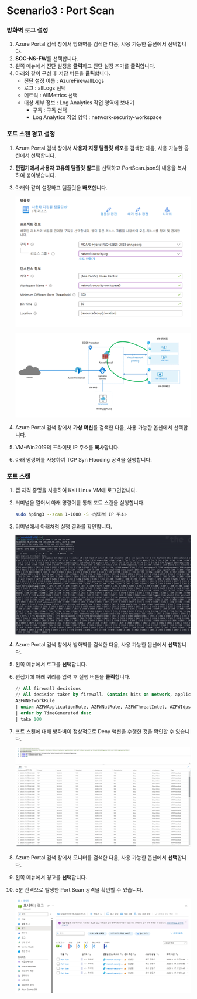# Scenario3 : Port Scan

### 방화벽 로그 설정

1. Azure Portal 검색 창에서 방화벽를 검색한 다음, 사용 가능한 옵션에서 선택합니다.
2. **SOC-NS-FW**를 선택합니다.
3. 왼쪽 메뉴에서 진단 설정을 **클릭**하고 진단 설정 추가를 **클릭**합니다.
4. 아래와 같이 구성 후 저장 버튼을 **클릭**합니다.
    - 진단 설정 이름 : AzureFirewallLogs
    - 로그 : allLogs 선택
    - 메트릭 : AllMetrics 선택
    - 대상 세부 정보 : Log Analytics 작업 영역에 보내기
        - 구독 : 구독 선택
        - Log Analytics 작업 영역 : network-security-workspace

### 포트 스캔 경고 설정

1. Azure Portal 검색 창에서 **사용자 지정 템플릿 배포**를 검색한 다음, 사용 가능한 옵션에서 선택합니다.
2. **편집기에서 사용자 고유의 템플릿 빌드**를 선택하고 PortScan.json의 내용을 복사하여 붙여넣습니다.
3. 아래와 같이 설정하고 템플릿을 **배포**합니다.
    
    ![Untitled](images/Untitled.png)
    

    ![Untitled](images/Untitled%201.png)

1. Azure Portal 검색 창에서 **가상 머신**를 검색한 다음, 사용 가능한 옵션에서 선택합니다.
2. VM-Win2019의 프라이빗 IP 주소를 **복사**합니다.
3. 아래 명령어를 사용하여 TCP Syn Flooding 공격을 실행합니다.

### 포트 스캔

1. 랩 자격 증명을 사용하여 Kali Linux VM에 로그인합니다.
2. 터미널을 열어서 아래 명령어를 통해 포트 스캔을 실행합니다.
    
    ```bash
    sudo hping3 --scan 1-1000 -S <방화벽 IP 주소>
    ```
    

2. 터미널에서 아래처럼 실행 결과를 확인합니다.
    
    ![Untitled](images/Untitled%202.png)
    

3. Azure Portal 검색 창에서 방화벽를 검색한 다음, 사용 가능한 옵션에서 **선택**합니다.
4. 왼쪽 메뉴에서 로그를 **선택**합니다.
5. 편집기에 아래 쿼리를 입력 후 실행 버튼을 **클릭**합니다.
    
    ```sql
    // All firewall decisions 
    // All decision taken by firewall. Contains hits on network, application and NAT rules, as well as threat intelligence hits and IDPS signature hits. 
    AZFWNetworkRule
    | union AZFWApplicationRule, AZFWNatRule, AZFWThreatIntel, AZFWIdpsSignature
    | order by TimeGenerated desc 
    | take 100
    ```
    
6. 포트 스캔에 대해 방화벽이 정상적으로 Deny 액션을 수행한 것을 확인할 수 있습니다.
    
    ![Untitled](images/Untitled%203.png)
    

7. Azure Portal 검색 창에서 모니터를 검색한 다음, 사용 가능한 옵션에서 **선택**합니다.
8. 왼쪽 메뉴에서 경고를 **선택**합니다.
9. 5분 간격으로 발생한 Port Scan 공격을 확인할 수 있습니다.
    
    ![Untitled](images/Untitled%204.png)